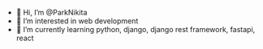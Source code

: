 - 👋 Hi, I’m @ParkNikita
- 👀 I’m interested in web development
- 🌱 I’m currently learning python, django, django rest framework, fastapi, react


<!---
ParkNikita/ParkNikita is a ✨ special ✨ repository because its `README.md` (this file) appears on your GitHub profile.
You can click the Preview link to take a look at your changes.
--->
